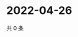 # 2022-04-26

共 0 条

<!-- BEGIN WEIBO -->
<!-- 最后更新时间 Tue Apr 26 2022 02:20:57 GMT+0800 (China Standard Time) -->

<!-- END WEIBO -->
